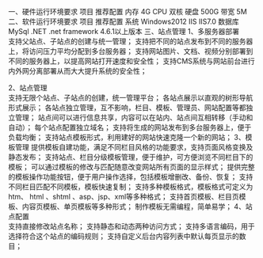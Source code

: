 一、硬件运行环境要求
项目	推荐配置
内存	4G
CPU	双核
硬盘	500G
带宽	5M
二、软件运行环境要求
项目	推荐配置
系统	Windows2012
IIS	IIS7.0
数据库	MySql
.NET	.net framework 4.6.1以上版本
三、站点管理
1、多服务器部署	
支持父站点、子站点的创建与统一管理；
支持把不同的站点发布到不同的服务器上，将访问压力平均分配到多台服务器；
支持网站图片、文档、视频分别部署到不同的服务器上，以提高网站打开速度和安全性；
支持CMS系统与网站前台进行内外网分离部署从而大大提升系统的安全性；

2、站点管理	
支持无限个站点、子站点的创建，统一管理平台；
各站点展示以直观的树形导航形式展示；
各站点独立管理，互不影响，栏目、模板、管理员、网站配置等都独立管理；
站点间可以进行信息共享，内容可以在站内、站点间互相转移（手动和自动）；
每个站点配置独立域名；
支持将生成的网站发布到多台服务器上，便于负载均衡；
支持站点模板形式，利用建好的网站快速克隆一个新的网站；
3、模板管理
提供模板自建功能，满足不同栏目风格的功能要求，支持页面风格变换及静态发布；
支持站点、栏目分级模板管理，便于维护，可方便浏览不同栏目下的模板；
可以通过模板的修改与匹配随意改变网站所有页面的显示样式；
提供完整的模板操作功能按钮，便于用户操作选择，包括模板增删改、备份、恢复；
支持不同栏目匹配不同模板，模板快速复制；
支持多种模板格式，模板格式可定义为htm、 html 、shtml 、asp、jsp、xml等多种格式；
支持首页模板、栏目页模板、内容页模板、单页模板等多种形式；
制作模板无需编程，简单易学；
4、站点配置	
支持直接修改站点名称；
支持静态和动态两种访问方式；
支持多语言编码，用于选择符合这个站点的编码规则；
支持自定义后台内容列表中默认每页显示的数目；

